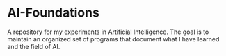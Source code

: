# AI-Foundations
A repository for my experiments in Artificial Intelligence.  The goal is to maintain an organized set of programs that document what I have learned and the field of AI.

